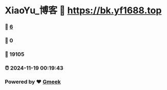 # XiaoYu_博客 :link: https://bk.yf1688.top 
### :page_facing_up: [6](https://bk.yf1688.top/tag.html) 
### :speech_balloon: 0 
### :hibiscus: 19105 
### :alarm_clock: 2024-11-19 00:19:43 
### Powered by :heart: [Gmeek](https://github.com/Meekdai/Gmeek)
